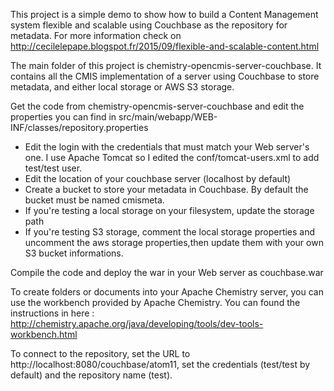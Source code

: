 This project is a simple demo to show how to build a Content Management system flexible and scalable using Couchbase as the repository for metadata. For more information check on http://cecilelepape.blogspot.fr/2015/09/flexible-and-scalable-content.html

The main folder of this project is chemistry-opencmis-server-couchbase. It contains all the CMIS implementation of a server using Couchbase to store metadata, and either local storage or AWS S3 storage.

Get the code from chemistry-opencmis-server-couchbase and edit the properties you can find in src/main/webapp/WEB-INF/classes/repository.properties

- Edit the login with the credentials that must match your Web server's one. I use Apache Tomcat so I edited the conf/tomcat-users.xml to add test/test user.
- Edit the location of your couchbase server (localhost by default)
- Create a bucket to store your metadata in Couchbase. By default the bucket must be named cmismeta.
- If you're testing a local storage on your filesystem, update the storage path
- If you're testing S3 storage, comment the local storage properties and uncomment the aws storage properties,then update them with your own S3 bucket informations.

Compile the code and deploy the war in your Web server as couchbase.war

To create folders or documents into your Apache Chemistry server, you can use the workbench provided by Apache Chemistry. You can found the instructions in here : http://chemistry.apache.org/java/developing/tools/dev-tools-workbench.html

To connect to the repository, set the URL to http://localhost:8080/couchbase/atom11, set the credentials (test/test by default) and the repository name (test).
